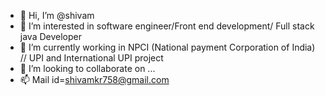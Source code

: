 - 👋 Hi, I’m @shivam
- 👀 I’m interested in software engineer/Front end development/ Full stack java Developer
- 🌱 I’m currently working in NPCI (National payment Corporation of India) // UPI and International UPI project
- 💞️ I’m looking to collaborate on ...
- 📫 Mail id=shivamkr758@gmail.com

<!---
shivamofficial/shivamofficial is a ✨ special ✨ repository because its `README.md` (this file) appears on your GitHub profile.
You can click the Preview link to take a look at your changes.
--->
